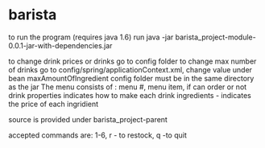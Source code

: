 barista
=======
to run the program (requires java 1.6)
run java -jar barista_project-module-0.0.1-jar-with-dependencies.jar

to change drink prices or drinks go to config folder
to change max number of drinks go to config/spring/applicationContext.xml, change value under bean maxAmountOfIngredient
config folder must be in the same directory as the jar
The menu consists of :
	menu #, menu item, if can order or not
 drink properties indicates how to make each drink
 ingredients - indicates the price of each ingridient
	

source is provided under barista_project-parent

accepted commands are: 1-6, r - to restock, q -to quit
